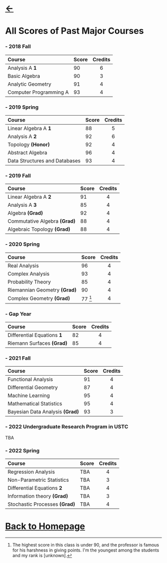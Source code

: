 # [<-](https://pkgu.github.io)
 
# All Scores of Past Major Courses

### - 2018 Fall

| **Course** | **Score** | **Credits** |
| :--- | :--- | :---: |
| Analysis A **1**| 90 | 6 |
| Basic Algebra | 90 | 3 |
| Analytic Geometry | 91 | 4 |
| Computer Programming A | 93 | 4 |

### - 2019 Spring

| **Course** | **Score** | **Credits** |
| :--- | :--- | :---: |
| Linear Algebra A **1** | 88 | 5 |
| Analysis A **2** | 92 | 6 |
| Topology **(Honor)** | 92 | 4 |
| Abstract Algebra | 96 | 4 |
| Data Structures and Databases | 93 | 4 |

### - 2019 Fall

| **Course** | **Score** | **Credits** |
| :--- | :--- | :---: |
| Linear Algebra A **2** | 91 | 4 |
| Analysis A **3** | 85 | 4 |
| Algebra **(Grad)** | 92 | 4 |
| Commutative Algebra **(Grad)** | 88 | 4 |
| Algebraic Topology **(Grad)** | 88 | 4 |

### - 2020 Spring

| **Course** | **Score** | **Credits** |
| :--- | :--- | :---: |
| Real Analysis | 96 | 4 |
| Complex Analysis | 93 | 4 |
| Probability Theory | 85 | 4 |
| Riemannian Geometry **(Grad)** | 90 | 4 |
| Complex Geometry **(Grad)** | 77 [^1] | 4 |

[^1]: The highest score in this class is under 90, and the professor is famous for his harshness in giving points. I'm the youngest among the students and my rank is [unknown]. 

### - Gap Year

| **Course** | **Score** | **Credits** |
| :--- | :--- | :---: |
| Differential Equations **1** | 82 | 4 |
| Riemann Surfaces **(Grad)** | 85 | 4 |


### - 2021 Fall

| **Course** | **Score** | **Credits** |
| :--- | :--- | :---: |
| Functional Analysis | 91 | 4 |
| Differential Geometry | 87 | 4 |
| Machine Learning | 95 | 4 |
| Mathematical Statistics | 95 | 4 |
| Bayesian Data Analysis **(Grad)** | 93 | 3 |

### - 2022 Undergraduate Research Program in USTC

TBA

### - 2022 Spring

| **Course** | **Score** | **Credits** |
| :--- | :--- | :---: |
| Regression Analysis | TBA | 4 |
| Non-Parametric Statistics | TBA | 3 |
| Differential Equations **2** | TBA | 4 |
| Information theory **(Grad)** | TBA | 3 |
| Stochastic Processes **(Grad)** | TBA | 4 |

 
# [Back to Homepage](https://pkgu.github.io)
